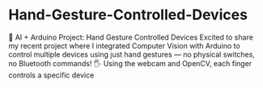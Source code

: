 # Hand-Gesture-Controlled-Devices
🎥 AI + Arduino Project: Hand Gesture Controlled Devices  Excited to share my recent project where I integrated Computer Vision with Arduino to control multiple devices using just hand gestures — no physical switches, no Bluetooth commands!  🖐️ Using the webcam and OpenCV, each finger controls a specific device
